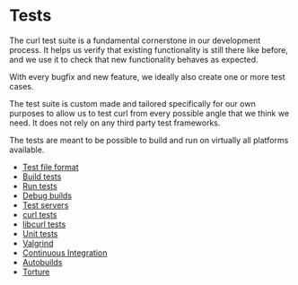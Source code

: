 # Tests

The curl test suite is a fundamental cornerstone in our development
process. It helps us verify that existing functionality is still there like
before, and we use it to check that new functionality behaves as expected.

With every bugfix and new feature, we ideally also create one or more test
cases.

The test suite is custom made and tailored specifically for our own purposes
to allow us to test curl from every possible angle that we think we need. It
does not rely on any third party test frameworks.

The tests are meant to be possible to build and run on virtually all platforms
available.

* [Test file format](file-format.md)
* [Build tests](build.md)
* [Run tests](run.md)
* [Debug builds](debug.md)
* [Test servers](servers.md)
* [curl tests](curl.md)
* [libcurl tests](libcurl.md)
* [Unit tests](unit.md)
* [Valgrind](valgrind.md)
* [Continuous Integration](ci.md)
* [Autobuilds](autobuilds.md)
* [Torture](torture.md)
